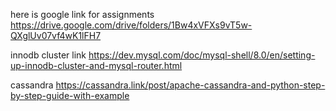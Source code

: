 

here is google link for assignments
https://drive.google.com/drive/folders/1Bw4xVFXs9vT5w-QXglUv07vf4wK1lFH7

innodb cluster link
https://dev.mysql.com/doc/mysql-shell/8.0/en/setting-up-innodb-cluster-and-mysql-router.html

cassandra
https://cassandra.link/post/apache-cassandra-and-python-step-by-step-guide-with-example
